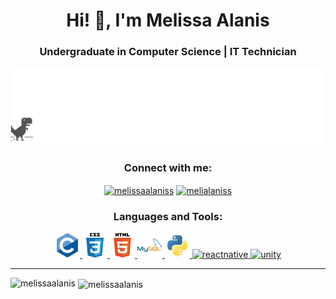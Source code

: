 <h1 align="center">Hi! 👋, I'm Melissa Alanis</h1>
<h3 align="center">Undergraduate in Computer Science | IT Technician</h3>

<div align="center">
  
![chrome offline game cast](screenshot.gif)
</div>

<h3 align="center">Connect with me:</h3>
<p align="center">
<a href="https://linkedin.com/in/melissaalaniss" target="blank"><img align="center" src="https://raw.githubusercontent.com/rahuldkjain/github-profile-readme-generator/master/src/images/icons/Social/linked-in-alt.svg" alt="melissaalaniss" height="30" width="40" /></a>
<a href="https://instagram.com/melialaniss" target="blank"><img align="center" src="https://raw.githubusercontent.com/rahuldkjain/github-profile-readme-generator/master/src/images/icons/Social/instagram.svg" alt="melialaniss" height="30" width="40" /></a>
</p>


<h3 align="center">Languages and Tools:</h3>
<p align="center"> <a href="https://www.cprogramming.com/" target="_blank" rel="noreferrer"> <img src="https://raw.githubusercontent.com/devicons/devicon/master/icons/c/c-original.svg" alt="c" width="40" height="40"/> </a> <a href="https://www.w3schools.com/css/" target="_blank" rel="noreferrer"> <img src="https://raw.githubusercontent.com/devicons/devicon/master/icons/css3/css3-original-wordmark.svg" alt="css3" width="40" height="40"/> </a> <a href="https://www.w3.org/html/" target="_blank" rel="noreferrer"> <img src="https://raw.githubusercontent.com/devicons/devicon/master/icons/html5/html5-original-wordmark.svg" alt="html5" width="40" height="40"/> </a> <a href="https://www.mysql.com/" target="_blank" rel="noreferrer"> <img src="https://raw.githubusercontent.com/devicons/devicon/master/icons/mysql/mysql-original-wordmark.svg" alt="mysql" width="40" height="40"/> </a> <a href="https://www.python.org" target="_blank" rel="noreferrer"> <img src="https://raw.githubusercontent.com/devicons/devicon/master/icons/python/python-original.svg" alt="python" width="40" height="40"/> </a> <a href="https://reactnative.dev/" target="_blank" rel="noreferrer"> <img src="https://reactnative.dev/img/header_logo.svg" alt="reactnative" width="40" height="40"/> </a> <a href="https://unity.com/" target="_blank" rel="noreferrer"> <img src="https://www.vectorlogo.zone/logos/unity3d/unity3d-icon.svg" alt="unity" width="40" height="40"/> </a> </p>


---

<p><img align="left" src="https://github-readme-stats.vercel.app/api/top-langs?username=melissaalanis&show_icons=true&theme=dracula&locale=en&layout=compact" alt="melissaalanis" /></p>

<p>&nbsp;<img align="center" src="https://github-readme-stats.vercel.app/api?username=melissaalanis&show_icons=true&theme=dracula&locale=en" alt="melissaalanis" /></p>

